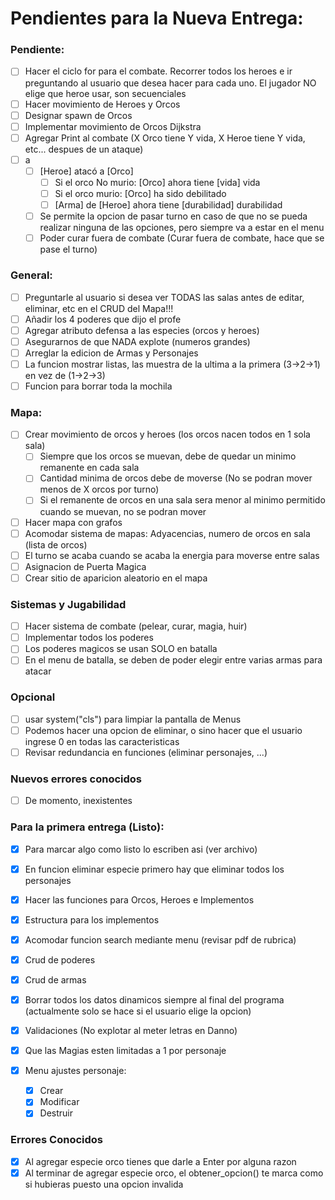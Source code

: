 # Pendientes para la Nueva Entrega:

### Pendiente:

- [ ] Hacer el ciclo for para el combate. Recorrer todos los heroes e ir preguntando al usuario que desea hacer para cada uno. El jugador NO elige que heroe usar, son secuenciales
- [ ] Hacer movimiento de Heroes y Orcos
- [ ] Designar spawn de Orcos
- [ ] Implementar movimiento de Orcos Dijkstra
- [ ] Agregar Print al combate (X Orco tiene Y vida, X Heroe tiene Y vida, etc... despues de un ataque)
- [ ] a
  - [ ] [Heroe] atacó a [Orco]
    - [ ] Si el orco No murio: [Orco] ahora tiene [vida] vida
    - [ ] Si el orco murio: [Orco] ha sido debilitado
    - [ ] [Arma] de [Heroe] ahora tiene [durabilidad] durabilidad
  - [ ] Se permite la opcion de pasar turno en caso de que no se pueda realizar ninguna de las opciones, pero siempre va a estar en el menu
  - [ ] Poder curar fuera de combate (Curar fuera de combate, hace que se pase el turno)

### General:

- [ ] Preguntarle al usuario si desea ver TODAS las salas antes de editar, eliminar, etc en el CRUD del Mapa!!!
- [ ] Añadir los 4 poderes que dijo el profe
- [ ] Agregar atributo defensa a las especies (orcos y heroes)
- [ ] Asegurarnos de que NADA explote (numeros grandes)
- [ ] Arreglar la edicion de Armas y Personajes
- [ ] La funcion mostrar listas, las muestra de la ultima a la primera (3→2→1) en vez de (1→2→3)
- [ ] Funcion para borrar toda la mochila

### Mapa:

- [ ] Crear movimiento de orcos y heroes (los orcos nacen todos en 1 sola sala)
  - [ ] Siempre que los orcos se muevan, debe de quedar un minimo remanente en cada sala
  - [ ] Cantidad minima de orcos debe de moverse (No se podran mover menos de X orcos por turno)
  - [ ] Si el remanente de orcos en una sala sera menor al minimo permitido cuando se muevan, no se podran mover
- [ ] Hacer mapa con grafos
- [ ] Acomodar sistema de mapas: Adyacencias, numero de orcos en sala (lista de orcos)
- [ ] El turno se acaba cuando se acaba la energia para moverse entre salas
- [ ] Asignacion de Puerta Magica
- [ ] Crear sitio de aparicion aleatorio en el mapa

### Sistemas y Jugabilidad

- [ ] Hacer sistema de combate (pelear, curar, magia, huir)
- [ ] Implementar todos los poderes
- [ ] Los poderes magicos se usan SOLO en batalla
- [ ] En el menu de batalla, se deben de poder elegir entre varias armas para atacar

### Opcional

- [ ] usar system("cls") para limpiar la pantalla de Menus
- [ ] Podemos hacer una opcion de eliminar, o sino hacer que el usuario ingrese 0 en todas las caracteristicas
- [ ] Revisar redundancia en funciones (eliminar personajes, ...)

### Nuevos errores conocidos

- [ ] De momento, inexistentes

### Para la primera entrega (Listo):

- [x] Para marcar algo como listo lo escriben asi (ver archivo)
- [x] En funcion eliminar especie primero hay que eliminar todos los personajes

- [x] Hacer las funciones para Orcos, Heroes e Implementos
- [x] Estructura para los implementos
- [x] Acomodar funcion search mediante menu (revisar pdf de rubrica)
- [x] Crud de poderes
- [x] Crud de armas

- [x] Borrar todos los datos dinamicos siempre al final del programa (actualmente solo se hace si el usuario elige la opcion)
- [x] Validaciones (No explotar al meter letras en Danno)
- [x] Que las Magias esten limitadas a 1 por personaje
- [x] Menu ajustes personaje:
  - [x] Crear
  - [x] Modificar
  - [x] Destruir

### Errores Conocidos

- [x] Al agregar especie orco tienes que darle a Enter por alguna razon
- [x] Al terminar de agregar especie orco, el obtener_opcion() te marca como si hubieras puesto una opcion invalida
